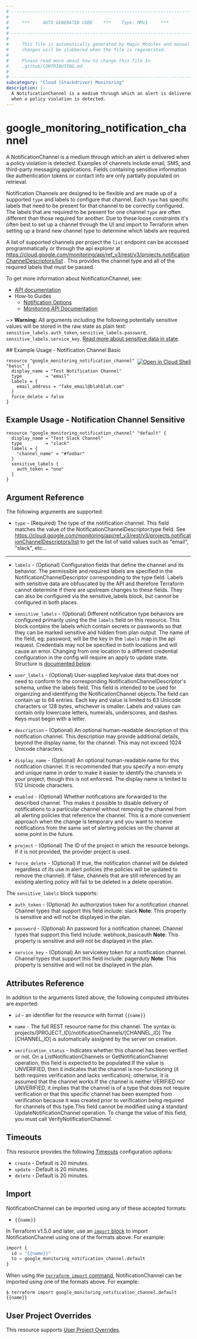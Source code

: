 ```yaml
---
# ----------------------------------------------------------------------------
#
#     ***     AUTO GENERATED CODE    ***    Type: MMv1     ***
#
# ----------------------------------------------------------------------------
#
#     This file is automatically generated by Magic Modules and manual
#     changes will be clobbered when the file is regenerated.
#
#     Please read more about how to change this file in
#     .github/CONTRIBUTING.md.
#
# ----------------------------------------------------------------------------
subcategory: "Cloud (Stackdriver) Monitoring"
description: |-
  A NotificationChannel is a medium through which an alert is delivered
  when a policy violation is detected.
---
```


# google_monitoring_notification_channel

A NotificationChannel is a medium through which an alert is delivered
when a policy violation is detected. Examples of channels include email, SMS,
and third-party messaging applications. Fields containing sensitive information
like authentication tokens or contact info are only partially populated on retrieval.

Notification Channels are designed to be flexible and are made up of a supported `type`
and labels to configure that channel. Each `type` has specific labels that need to be
present for that channel to be correctly configured. The labels that are required to be
present for one channel `type` are often different than those required for another.
Due to these loose constraints it's often best to set up a channel through the UI
and import to Terraform when setting up a brand new channel type to determine which
labels are required.

A list of supported channels per project the `list` endpoint can be
accessed programmatically or through the api explorer at  https://cloud.google.com/monitoring/api/ref_v3/rest/v3/projects.notificationChannelDescriptors/list .
This provides the channel type and all of the required labels that must be passed.


To get more information about NotificationChannel, see:

* [API documentation](https://cloud.google.com/monitoring/api/ref_v3/rest/v3/projects.notificationChannels)
* How-to Guides
    * [Notification Options](https://cloud.google.com/monitoring/support/notification-options)
    * [Monitoring API Documentation](https://cloud.google.com/monitoring/api/v3/)

~> **Warning:** All arguments including the following potentially sensitive
values will be stored in the raw state as plain text: `sensitive_labels.auth_token`, `sensitive_labels.password`, `sensitive_labels.service_key`.
[Read more about sensitive data in state](https://www.terraform.io/language/state/sensitive-data).

<div class = "oics-button" style="float: right; margin: 0 0 -15px">
  <a href="https://console.cloud.google.com/cloudshell/open?cloudshell_git_repo=https%3A%2F%2Fgithub.com%2Fterraform-google-modules%2Fdocs-examples.git&cloudshell_working_dir=notification_channel_basic&cloudshell_image=gcr.io%2Fcloudshell-images%2Fcloudshell%3Alatest&open_in_editor=main.tf&cloudshell_print=.%2Fmotd&cloudshell_tutorial=.%2Ftutorial.md" target="_blank">
    <img alt="Open in Cloud Shell" src="//gstatic.com/cloudssh/images/open-btn.svg" style="max-height: 44px; margin: 32px auto; max-width: 100%;">
  </a>
</div>
## Example Usage - Notification Channel Basic


```hcl
resource "google_monitoring_notification_channel" "basic" {
  display_name = "Test Notification Channel"
  type         = "email"
  labels = {
    email_address = "fake_email@blahblah.com"
  }
  force_delete = false
}
```
## Example Usage - Notification Channel Sensitive


```hcl
resource "google_monitoring_notification_channel" "default" {
  display_name = "Test Slack Channel"
  type         = "slack"
  labels = {
    "channel_name" = "#foobar"
  }
  sensitive_labels {
    auth_token = "one"
  }
}
```

## Argument Reference

The following arguments are supported:


* `type` -
  (Required)
  The type of the notification channel. This field matches the value of the NotificationChannelDescriptor.type field. See https://cloud.google.com/monitoring/api/ref_v3/rest/v3/projects.notificationChannelDescriptors/list to get the list of valid values such as "email", "slack", etc...


- - -


* `labels` -
  (Optional)
  Configuration fields that define the channel and its behavior. The
  permissible and required labels are specified in the
  NotificationChannelDescriptor corresponding to the type field.
  Labels with sensitive data are obfuscated by the API and therefore Terraform cannot
  determine if there are upstream changes to these fields. They can also be configured via
  the sensitive_labels block, but cannot be configured in both places.

* `sensitive_labels` -
  (Optional)
  Different notification type behaviors are configured primarily using the the `labels` field on this
  resource. This block contains the labels which contain secrets or passwords so that they can be marked
  sensitive and hidden from plan output. The name of the field, eg: password, will be the key
  in the `labels` map in the api request.
  Credentials may not be specified in both locations and will cause an error. Changing from one location
  to a different credential configuration in the config will require an apply to update state.
  Structure is [documented below](#nested_sensitive_labels).

* `user_labels` -
  (Optional)
  User-supplied key/value data that does not need to conform to the corresponding NotificationChannelDescriptor's schema, unlike the labels field. This field is intended to be used for organizing and identifying the NotificationChannel objects.The field can contain up to 64 entries. Each key and value is limited to 63 Unicode characters or 128 bytes, whichever is smaller. Labels and values can contain only lowercase letters, numerals, underscores, and dashes. Keys must begin with a letter.

* `description` -
  (Optional)
  An optional human-readable description of this notification channel. This description may provide additional details, beyond the display name, for the channel. This may not exceed 1024 Unicode characters.

* `display_name` -
  (Optional)
  An optional human-readable name for this notification channel. It is recommended that you specify a non-empty and unique name in order to make it easier to identify the channels in your project, though this is not enforced. The display name is limited to 512 Unicode characters.

* `enabled` -
  (Optional)
  Whether notifications are forwarded to the described channel. This makes it possible to disable delivery of notifications to a particular channel without removing the channel from all alerting policies that reference the channel. This is a more convenient approach when the change is temporary and you want to receive notifications from the same set of alerting policies on the channel at some point in the future.

* `project` - (Optional) The ID of the project in which the resource belongs.
    If it is not provided, the provider project is used.

* `force_delete` - (Optional) If true, the notification channel will be deleted regardless
of its use in alert policies (the policies will be updated
to remove the channel). If false, channels that are still
referenced by an existing alerting policy will fail to be
deleted in a delete operation.


<a name="nested_sensitive_labels"></a>The `sensitive_labels` block supports:

* `auth_token` -
  (Optional)
  An authorization token for a notification channel. Channel types that support this field include: slack
  **Note**: This property is sensitive and will not be displayed in the plan.

* `password` -
  (Optional)
  An password for a notification channel. Channel types that support this field include: webhook_basicauth
  **Note**: This property is sensitive and will not be displayed in the plan.

* `service_key` -
  (Optional)
  An servicekey token for a notification channel. Channel types that support this field include: pagerduty
  **Note**: This property is sensitive and will not be displayed in the plan.

## Attributes Reference

In addition to the arguments listed above, the following computed attributes are exported:

* `id` - an identifier for the resource with format `{{name}}`

* `name` -
  The full REST resource name for this channel. The syntax is:
  projects/[PROJECT_ID]/notificationChannels/[CHANNEL_ID]
  The [CHANNEL_ID] is automatically assigned by the server on creation.

* `verification_status` -
  Indicates whether this channel has been verified or not. On a ListNotificationChannels or GetNotificationChannel operation, this field is expected to be populated.If the value is UNVERIFIED, then it indicates that the channel is non-functioning (it both requires verification and lacks verification); otherwise, it is assumed that the channel works.If the channel is neither VERIFIED nor UNVERIFIED, it implies that the channel is of a type that does not require verification or that this specific channel has been exempted from verification because it was created prior to verification being required for channels of this type.This field cannot be modified using a standard UpdateNotificationChannel operation. To change the value of this field, you must call VerifyNotificationChannel.


## Timeouts

This resource provides the following
[Timeouts](https://developer.hashicorp.com/terraform/plugin/sdkv2/resources/retries-and-customizable-timeouts) configuration options:

- `create` - Default is 20 minutes.
- `update` - Default is 20 minutes.
- `delete` - Default is 20 minutes.

## Import


NotificationChannel can be imported using any of these accepted formats:

* `{{name}}`


In Terraform v1.5.0 and later, use an [`import` block](https://developer.hashicorp.com/terraform/language/import) to import NotificationChannel using one of the formats above. For example:

```tf
import {
  id = "{{name}}"
  to = google_monitoring_notification_channel.default
}
```

When using the [`terraform import` command](https://developer.hashicorp.com/terraform/cli/commands/import), NotificationChannel can be imported using one of the formats above. For example:

```
$ terraform import google_monitoring_notification_channel.default {{name}}
```

## User Project Overrides

This resource supports [User Project Overrides](https://registry.terraform.io/providers/hashicorp/google/latest/docs/guides/provider_reference#user_project_override).
